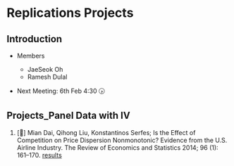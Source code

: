 # Replications Projects
## Introduction
* Members
  - JaeSeok Oh
  - Ramesh Dulal

* Next Meeting: 6th Feb 4:30 🕟

## Projects_Panel Data with IV
1. [🏃] Mian Dai, Qihong Liu, Konstantinos Serfes; Is the Effect of Competition on Price Dispersion Nonmonotonic? Evidence from the U.S. Airline Industry. The Review of Economics and Statistics 2014; 96 (1): 161–170. [results](https://github.com/JaeSeok1218/Replications/tree/main/PanalData_withIV/MianDaietal(2014)) 
